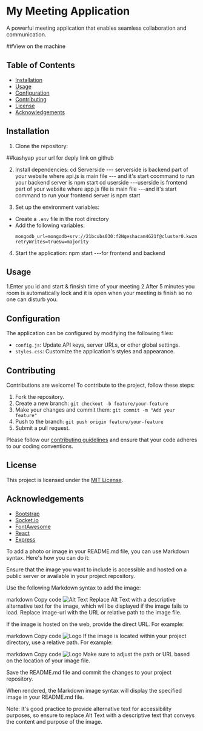 # My Meeting Application

A powerful meeting application that enables seamless collaboration and communication.

##View on the machine




## Table of Contents
- [Installation](#installation)
- [Usage](#usage)
- [Configuration](#configuration)
- [Contributing](#contributing)
- [License](#license)
- [Acknowledgements](#acknowledgements)

## Installation

1. Clone the repository:

##kashyap your url for deply link on github


2. Install dependencies:
cd Serverside 
  --- serverside is backend part of your website where api.js is main file 
  --- and it's start coommand to run your backend server is npm start
cd userside
   ---userside is frontend part of your website where app.js file is main file
   ---and it's  start command to run your frontend server is npm start




3. Set up the environment variables:
- Create a `.env` file in the root directory
- Add the following variables:
  ```
  mongodb_url=mongodb+srv://21bcubs030:f2Ngeshacam4G21f@cluster0.kwzmsfl.mongodb.net/?retryWrites=true&w=majority
  ```

4. Start the application:
npm start
---for frontend and backend



## Usage

1.Enter you id and start  & finsish time of your meeting 
2.After 5 minutes you room is automatically lock and it is open when your meeting is finish 
   so no one can disturb you.

## Configuration

The application can be configured by modifying the following files:

- `config.js`: Update API keys, server URLs, or other global settings.
- `styles.css`: Customize the application's styles and appearance.

## Contributing

Contributions are welcome! To contribute to the project, follow these steps:

1. Fork the repository.
2. Create a new branch: `git checkout -b feature/your-feature`
3. Make your changes and commit them: `git commit -m "Add your feature"`
4. Push to the branch: `git push origin feature/your-feature`
5. Submit a pull request.

Please follow our [contributing guidelines](CONTRIBUTING.md) and ensure that your code adheres to our coding conventions.

## License

This project is licensed under the [MIT License](LICENSE).

## Acknowledgements

- [Bootstrap](https://getbootstrap.com/)
- [Socket.io](https://socket.io/)
- [FontAwesome](https://fontawesome.com/)
- [React](https://reactjs.org/)
- [Express](https://expressjs.com/)





To add a photo or image in your README.md file, you can use Markdown syntax. Here's how you can do it:

Ensure that the image you want to include is accessible and hosted on a public server or available in your project repository.

Use the following Markdown syntax to add the image:

markdown
Copy code
![Alt Text](image-url)
Replace Alt Text with a descriptive alternative text for the image, which will be displayed if the image fails to load. Replace image-url with the URL or relative path to the image file.

If the image is hosted on the web, provide the direct URL. For example:

markdown
Copy code
![Logo](https://example.com/images/logo.png)
If the image is located within your project directory, use a relative path. For example:

markdown
Copy code
![Logo](images/logo.png)
Make sure to adjust the path or URL based on the location of your image file.

Save the README.md file and commit the changes to your project repository.

When rendered, the Markdown image syntax will display the specified image in your README.md file.

Note: It's good practice to provide alternative text for accessibility purposes, so ensure to replace Alt Text with a descriptive text that conveys the content and purpose of the image.